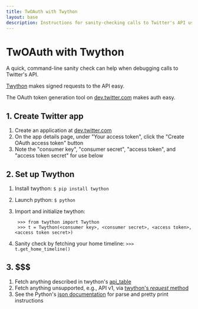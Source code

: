 ```yaml
---
title: TwOAuth with Twython
layout: base
description: Instructions for sanity-checking calls to Twitter's API using Twython
---
```



# TwOAuth with Twython

A quick, command-line sanity check can help when debugging calls to Twitter's API.

[Twython](https://github.com/ryanmcgrath/twython) makes signed requests to the API easy.

The OAuth token generation tool on [dev.twitter.com](http://dev.twitter.com) makes auth easy.


## 1. Create Twitter app

1. Create an application at [dev.twitter.com](http://dev.twitter.com)
1. On the app details page, under "Your access token", click the "Create OAuth access token" button
1. Note the "consumer key", "consumer secret", "access token", and "access token secret" for use below


## 2. Set up Twython

1. Install twython: `$ pip install twython`
1. Launch python: `$ python`
1. Import and initialize twython:

        >>> from twython import Twython
        >>> t = Twython(<consumer key>, <consumer secret>, <access token>, <access token secret>)

1. Sanity check by fetching your home timeline: `>>> t.get_home_timeline()`


## 3. $$$

1. Fetch anything described in twython's [api_table](https://github.com/ryanmcgrath/twython/blob/master/twython/endpoints.py)
1. Fetch anything unsupported, e.g., API v1, via [twython's _request_ method](https://github.com/ryanmcgrath/twython/blob/master/twython/twython.py#L209)
1. See the Python's [json documentation](http://docs.python.org/2/library/json.html) for parse and pretty print instructions


